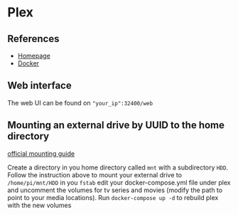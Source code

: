# Plex
## References 
* [Homepage](https://www.plex.tv/)
* [Docker](https://hub.docker.com/r/linuxserver/plex/)

## Web interface
The web UI can be found on `"your_ip":32400/web`

## Mounting an external drive by UUID to the home directory
[official mounting guide](https://www.raspberrypi.org/documentation/configuration/external-storage.md)

Create a directory in you home directory called `mnt` with a subdirectory `HDD`. Follow the instruction above to mount your external drive to `/home/pi/mnt/HDD` in you `fstab` edit your docker-compose.yml file under plex and uncomment the volumes for tv series and movies (modify the path to point to your media locations). Run `docker-compose up -d` to rebuild plex with the new volumes 